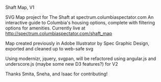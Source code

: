Shaft Map, V1

SVG Map project for The Shaft at spectrum.columbiaspectator.com
An interactive guide to Columbia's housing options, complete with filtering options for amenities.
Currently live at http://spectrum.columbiaspectator.com/shaft_map

Map created previously in Adobe Illustrator by Spec Graphic Design, exported and cleaned up to web-safe svg

Using modernizr, jquery, svgpan, will be refactored using angular.js and underscore.js (maybe some new D3 features?) for V2

Thanks Smita, Sneha, and Isaac for contributing!
